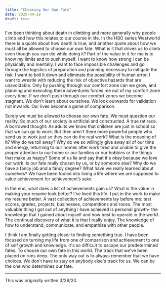 ```yaml
---
title: "Choosing Our Own Fate"
date: 2020-04-19
draft: true
---
```


I've been thinking about death in climbing and more generally why people climb and how this relates to our course in life. In the HBO series Westworld there is a quote about how death is true, and another quote about how we must all be allowed to choose our own fate. What is it that drives us to climb even though you can die while doing it? Part of the value in it for me is to know my limits and to push myself. I want to know how strong I can be physically and mentally. I want to face impossible challenges and go through the logistics of preparation and planning necessary to mitigate the risk. I want to boil it down and eliminate the possibility of human error. I want to wrestle with reducing the risk of objective hazards that are unavoidable. Only by pushing through our comfort zone can we grow, and planning and executing these adventures forces me out of my comfort zone every time. If we don't push through our comfort zones we become stagnant. We don't learn about ourselves. We look outwards for validation not inwards. Our lives become a game of comparison.

Surely we must be allowed to choose our own fate. We must question our reality. So much of our society is artificial and constructed. A true rat race. A borrowed thought:  As adults we know that children are just in school so that we can go to work. But then aren't there more powerful people who send us to work just so they can do the real work?  What is the meaning of it?  Why do we toil away? Why do we so willingly give away all of our time and energy,  returning to our homes after work tired and unable to give the proper attention to our home or our families or our hobbies or the things that make us happy?  Some of us lie and say that it's okay because we love our work. Is our fate really chosen by us, or by someone else? Why do we have a fancy job and a fancy degree?  What have we really learned about ourselves? We have been fooled into living a life where we are supposed to value achievement for achievement’s sake. 

In the end, what does a list of achievements gain us? What is the value in making your resume look better? I've lived this life. I put in the work to make my resume better. A vast collection of achievements lay before me: test scores, grades, projects, businesses, competitions and races. The most valuable thing I got out of anything I have achieved is personal growth- the knowledge that I gained about myself and how best to operate in the world. The continual discovery of what it is that I really enjoy. The knowledge of how to understand, communicate, and empathize with other people.

I think I am finally getting closer to finding something true. I have been focused on turning my life from one of comparison and achievement to one of self growth and knowledge. It's so difficult to escape our predetermined fates. To choose our own fate in this world.  The track that we've been placed on runs deep. The only way out is to always remember that we have choices. We don't have to stay on anybody else's track for us. We can be the one who determines our fate. 

---
	
This was originally written 3/28/20.
